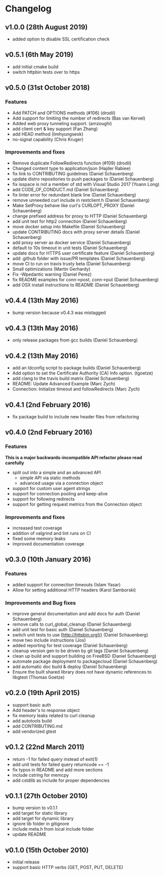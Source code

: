 # Changelog
## v1.0.0 (28th August 2019)
- added option to disable SSL certification check

## v0.5.1 (6th May 2019)
- add initial cmake build
- switch httpbin tests over to https

## v0.5.0 (31st October 2018)

### Features
* Add PATCH and OPTIONS methods (#106) (drodil)
* Add support for limiting the number of redirects (Bas van Kervel)
* Added web proxy tunneling support. (amzoughi)
* add client cert & key support (Fan Zhang)
* add HEAD method (limhyungseok)
* no-signal capability (Chris Kruger)

### Improvements and fixes
* Remove duplicate FollowRedirects function (#109) (drodil)
* Changed content type to application/json (Hajder Rabiee)
* fix link to CONTRIBUTING guidelines (Daniel Schauenberg)
* update distro repositories to push packages to (Daniel Schauenberg)
* fix isspace is not a member of std with Visual Studio 2017 (Yoann Long)
* add CODE_OF_CONDUCT.md  (Daniel Schauenberg)
* fix linter error for redundant blank line (Daniel Schauenberg)
* remove unneeded curl include in restclient.h (Daniel Schauenberg)
* Make SetProxy behave like curl's CURLOPT_PROXY (Daniel Schauenberg)
* change prefixed address for proxy to HTTP (Daniel Schauenberg)
* add unit test for http2 connection (Daniel Schauenberg)
* move docker setup into Makefile (Daniel Schauenberg)
* update CONTRIBUTING docs with proxy server details (Daniel Schauenberg)
* add proxy server as docker service (Daniel Schauenberg)
* default to 10s timeout in unit tests (Daniel Schauenberg)
* update docs for HTTPS user certificate feature (Daniel Schauenberg)
* add .github folder with issue/PR templates (Daniel Schauenberg)
* move CI to run on travis trusty beta (Daniel Schauenberg)
* Small optimizations (Martin Gerhardy)
* Fix -Wpedantic warning (Daniel Perez)
* fix README examples for conn->post, conn->put (Daniel Schauenberg)
* add OSX install instructions to README (Daniel Schauenberg)

## v0.4.4 (13th May 2016)
- bump version because v0.4.3 was mistagged

## v0.4.3 (13th May 2016)
- only release packages from gcc builds (Daniel Schauenberg)

## v0.4.2 (13th May 2016)
- add an ldconfig script to package builds (Daniel Schauenberg)
- Add option to set the Certificate Authority (CA) Info option. (tgoetze)
- add clang to the travis build matrix (Daniel Schauenberg)
- README: Update Advanced Example (Marc Zych)
- Connection: Initialize timeout and followRedirects (Marc Zych)

## v0.4.1 (2nd February 2016)
- fix package build to include new header files from refactoring

## v0.4.0 (2nd February 2016)

### Features
**This is a major backwards-incompatible API refactor please read carefully**

- split out into a simple and an advanced API
  - simple API via static methods
  - advanced usage via a connection object
- support for custom user agent strings
- support for connection pooling and keep-alive
- support for following redirects
- support for getting request metrics from the Connection object

### Improvements and fixes
- increased test coverage
- addition of valgrind and lint runs on CI
- fixed some memory leaks
- improved documentation coverage


## v0.3.0 (10th January 2016)

### Features
- added support for connection timeouts (Islam Yasar)
- Allow for setting additional HTTP headers (Karol Samborski)

### Improvements and Bug fixes
- improve general documentation and add docs for auth (Daniel Schauenberg)
- remove calls to curl_global_cleanup (Daniel Schauenberg)
- add unit test for basic auth (Daniel Schauenberg)
- switch unit tests to use [http://httpbin.org]() (Daniel Schauenberg)
- move two include instructions (Jos)
- added reporting for test coverage (Daniel Schauenberg)
- cleanup version gen to be driven by git tags (Daniel Schauenberg)
- clean up build and support building on FreeBSD (Daniel Schauenberg)
- automate package deployment to packagecloud (Daniel Schauenberg)
- add automatic doc build & deploy (Daniel Schauenberg)
- Ensure the built shared library does not have dynamic references to libgtest (Thomas Goetze)

## v0.2.0 (19th April 2015)
- support basic auth
- Add header's to response object
- fix memory leaks related to curl cleanup
- add autotools build
- add CONTRIBUTING.md
- add vendorized gtest

## v0.1.2 (22nd March 2011)
- return -1 for failed query instead of exit(1)
- add unit tests for failed query returncode == -1
- fix typos in README and add more sections
- include cstring for memcpy
- add cstdlib as include for proper dependencies

## v0.1.1 (27th October 2010)
- bump version to v0.1.1
- add target for static library
- add target for dynamic library
- ignore lib folder in gitignore
- include meta.h from local include folder
- update README

## v0.1.0 (15th October 2010)
- initial release
- support basic HTTP verbs (GET, POST, PUT, DELETE)
